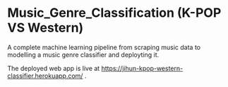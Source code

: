 # Music_Genre_Classification (K-POP VS Western)

A complete machine learning pipeline from scraping music data to modelling a music genre classifier and deployting it.

The deployed web app is live at https://jihun-kpop-western-classifier.herokuapp.com/ .
